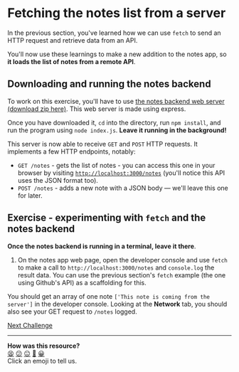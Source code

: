 # Fetching the notes list from a server

In the previous section, you've learned how we can use `fetch` to send an HTTP request and
retrieve data from an API. 

You'll now use these learnings to make a new addition to the notes app, so **it loads the
list of notes from a remote API**.

## Downloading and running the notes backend 

To work on this exercise, you'll have to use [the notes backend web server (download zip
here)](https://github.com/makersacademy/javascript-web-applications/blob/main/resources/notes-backend-server.zip).
This web server is made using express.

Once you have downloaded it, `cd` into the directory, run `npm install`, and run the
program using `node index.js`. **Leave it running in the background!**

This server is now able to receive `GET` and `POST` HTTP requests. It implements a few
HTTP endpoints, notably:

 * `GET /notes` - gets the list of notes - you can access this one in your browser by
   visiting [`http://localhost:3000/notes`](http://localhost:3000/notes) (you'll notice
   this API uses the JSON format too).
 * `POST /notes` - adds a new note with a JSON body — we'll leave this one for later.

## Exercise - experimenting with `fetch` and the notes backend

**Once the notes backend is running in a terminal, leave it there**.

1. On the notes app web page, open the developer console and use `fetch` to make a call to
   `http://localhost:3000/notes` and `console.log` the result data. You can use the
   previous section's `fetch` example (the one using Github's API) as a scaffolding for
   this.

You should get an array of one note `['This note is coming from the server']` in the
developer console. Looking at the **Network** tab, you should also see your GET request to
`/notes` logged.


[Next Challenge](17_fetch_notes_from_backend.md)

<!-- BEGIN GENERATED SECTION DO NOT EDIT -->

---

**How was this resource?**  
[😫](https://airtable.com/shrUJ3t7KLMqVRFKR?prefill_Repository=makersacademy/javascript-web-applications&prefill_File=contents/16_connecting_to_server.md&prefill_Sentiment=😫) [😕](https://airtable.com/shrUJ3t7KLMqVRFKR?prefill_Repository=makersacademy/javascript-web-applications&prefill_File=contents/16_connecting_to_server.md&prefill_Sentiment=😕) [😐](https://airtable.com/shrUJ3t7KLMqVRFKR?prefill_Repository=makersacademy/javascript-web-applications&prefill_File=contents/16_connecting_to_server.md&prefill_Sentiment=😐) [🙂](https://airtable.com/shrUJ3t7KLMqVRFKR?prefill_Repository=makersacademy/javascript-web-applications&prefill_File=contents/16_connecting_to_server.md&prefill_Sentiment=🙂) [😀](https://airtable.com/shrUJ3t7KLMqVRFKR?prefill_Repository=makersacademy/javascript-web-applications&prefill_File=contents/16_connecting_to_server.md&prefill_Sentiment=😀)  
Click an emoji to tell us.

<!-- END GENERATED SECTION DO NOT EDIT -->
